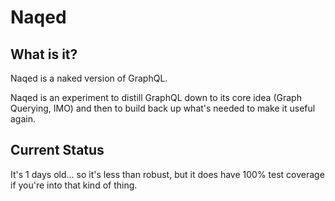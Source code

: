 # Naqed

## What is it?

Naqed is a naked version of GraphQL.

Naqed is an experiment to distill GraphQL down to its core idea (Graph Querying, IMO) and then to build back up what's needed to make it useful again.

## Current Status

It's 1 days old... so it's less than robust, but it does have 100% test coverage if you're into that kind of thing.